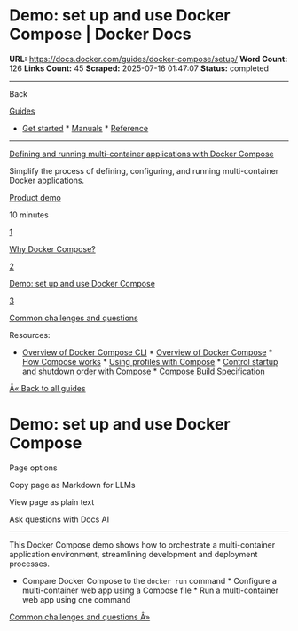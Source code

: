 # Demo: set up and use Docker Compose | Docker Docs

**URL:** https://docs.docker.com/guides/docker-compose/setup/
**Word Count:** 126
**Links Count:** 45
**Scraped:** 2025-07-16 01:47:07
**Status:** completed

---

Back

[Guides](https://docs.docker.com/guides/)

  * [Get started](https://docs.docker.com/get-started/)   * [Manuals](https://docs.docker.com/manuals/)   * [Reference](https://docs.docker.com/reference/)

* * *

[Defining and running multi-container applications with Docker Compose](https://docs.docker.com/guides/docker-compose/)

Simplify the process of defining, configuring, and running multi-container Docker applications.

[ Product demo](https://docs.docker.com/tags/product-demo/)

10 minutes

[1](https://docs.docker.com/guides/docker-compose/why/)

[Why Docker Compose?](https://docs.docker.com/guides/docker-compose/why/)

[2](https://docs.docker.com/guides/docker-compose/setup/)

[Demo: set up and use Docker Compose](https://docs.docker.com/guides/docker-compose/setup/)

[3](https://docs.docker.com/guides/docker-compose/common-questions/)

[Common challenges and questions](https://docs.docker.com/guides/docker-compose/common-questions/)

Resources:

  * [Overview of Docker Compose CLI](https://docs.docker.com/compose/reference/)   * [Overview of Docker Compose](https://docs.docker.com/compose/)   * [How Compose works](https://docs.docker.com/compose/intro/compose-application-model/)   * [Using profiles with Compose](https://docs.docker.com/compose/how-tos/profiles/)   * [Control startup and shutdown order with Compose](https://docs.docker.com/compose/how-tos/startup-order/)   * [Compose Build Specification](https://docs.docker.com/compose/compose-file/build/)

[Â« Back to all guides](https://docs.docker.com/guides/)

# Demo: set up and use Docker Compose

Page options

Copy page as Markdown for LLMs

View page as plain text

Ask questions with Docs AI

* * *

This Docker Compose demo shows how to orchestrate a multi-container application environment, streamlining development and deployment processes.

  * Compare Docker Compose to the `docker run` command   * Configure a multi-container web app using a Compose file   * Run a multi-container web app using one command

[Common challenges and questions Â»](https://docs.docker.com/guides/docker-compose/common-questions/)